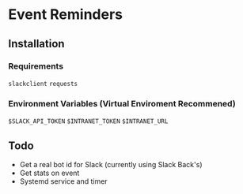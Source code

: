 # Event Reminders

## Installation

### Requirements

`slackclient`
`requests`

### Environment Variables (Virtual Enviroment Recommened)

`$SLACK_API_TOKEN`
`$INTRANET_TOKEN`
`$INTRANET_URL`

## Todo

* Get a real bot id for Slack (currently using Slack Back's)
* Get stats on event
* Systemd service and timer
